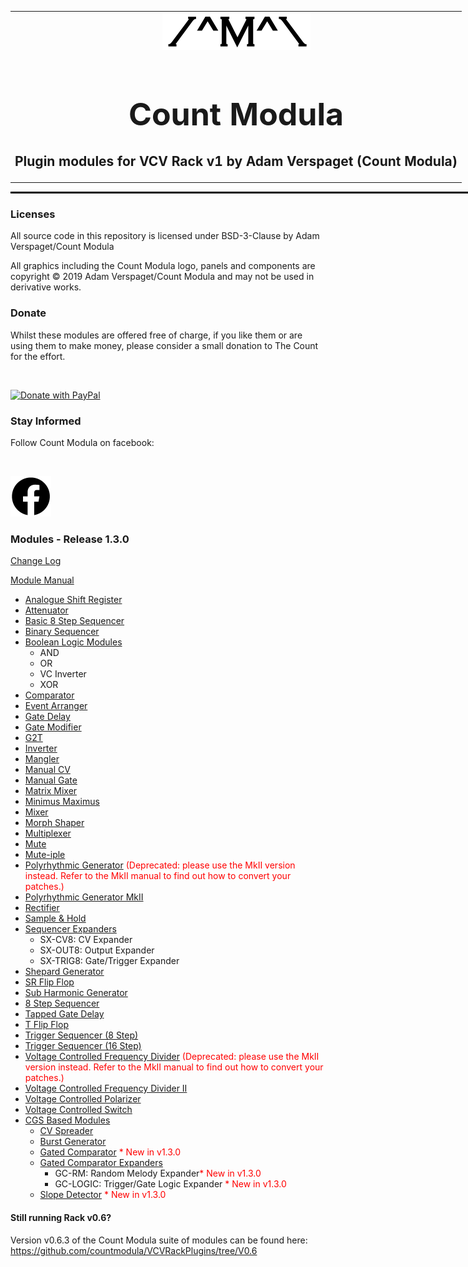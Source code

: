 <table style="width:1000px; border: 0px solid black;">
<tr style="border: 0px solid black;">
<td style="border: 0px solid black;">
<center>
<img src="./img/CountModulaLogo.png" alt="Count Modula">
<h1 style="border-bottom: 0px;font-size:50px;">Count Modula</h1>
<h2 style="border-bottom: 0px;">Plugin modules for VCV Rack v1 by Adam Verspaget (Count Modula)</h2>
</center>
</td>
</tr>
</table>
<hr style="width:1000px; border: 1px solid black;"/>
<h3>Licenses</h3>

All source code in this repository is licensed under BSD-3-Clause by Adam Verspaget/Count Modula

All graphics including the Count Modula logo, panels and components are copyright © 2019 Adam Verspaget/Count Modula and may not be used in derivative works.

<h3>Donate</h3>
Whilst these modules are offered free of charge, if you like them or are using them to make money, please consider a small donation to The Count for the effort.
<p>&nbsp</p>
<a href="https://www.paypal.me/CountModula" target="_donate"><img src="https://www.paypalobjects.com/en_AU/i/btn/btn_donateCC_LG.gif" border="0" alt="Donate with PayPal"/></a>

<h3>Stay Informed</h3>
Follow Count Modula on facebook:
<p>&nbsp</p>
<a href="https://www.facebook.com/CountModula/"><img src="./img/facebook.png" alt="Count Modula on facebook"></a>

<h3>Modules - Release 1.3.0</h3>
<p>
<a href="CHANGELOG.md">Change Log</a>
</p>
<p>
<a href="MANUAL.md">Module Manual</a>
</p>
<ul>
<li><a href="./MANUAL.md#ASR">Analogue Shift Register</a></li>
<li><a href="./MANUAL.md#Attenuator">Attenuator</a></li>
<li><a href="">Basic 8 Step Sequencer</a></li>
<li><a href="./MANUAL.md#BinarySequencer">Binary Sequencer</a></li>
<li><a href="./MANUAL.md#BooleanLogic">Boolean Logic Modules</a>
<ul>
<li>AND
<li>OR
<li>VC Inverter
<li>XOR
</ul>
</li>
<li><a href="./MANUAL.md#Comparator">Comparator</a></li>
<li><a href="./MANUAL.md#EventArranger">Event Arranger</a></li>
<li><a href="./MANUAL.md#GateDelay">Gate Delay</a></li>
<li><a href="./MANUAL.md#GateModifier">Gate Modifier</a></li>
<li><a href="./MANUAL.md#G2T">G2T</a></li>
<li><a href="./MANUAL.md#Inverter">Inverter</a></li>
<li><a href="./MANUAL.md#Mangler">Mangler</a></li>
<li><a href="./MANUAL.md#ManualCV">Manual CV</a></li>
<li><a href="./MANUAL.md#ManualGate">Manual Gate</a></li>
<li><a href="./MANUAL.md#MatrixMixer">Matrix Mixer</a></li>
<li><a href="./MANUAL.md#MinimusMaximus">Minimus Maximus</a></li>
<li><a href="./MANUAL.md#Mixer">Mixer</a></li>
<li><a href="./MANUAL.md#MorphShaper">Morph Shaper</a></li>
<li><a href="./MANUAL.md#Multiplexer">Multiplexer</a></li>
<li><a href="./MANUAL.md#Mute">Mute</a></li>
<li><a href="./MANUAL.md#Mute-iple">Mute-iple</a></li>
<li><a href="./MANUAL.md#PolyrhythmicGenerator2">Polyrhythmic Generator</a> <font color="red">(Deprecated: please use the MkII version instead. Refer to the MkII manual to find out how to convert your patches.)</font></li>
<li><a href="./MANUAL.md#PolyrhythmicGenerator2">Polyrhythmic Generator MkII</a></li>
<li><a href="./MANUAL.md#Rectifier">Rectifier</a></li>
<li><a href="./MANUAL.md#SampleAndHold">Sample & Hold</a></li>
<li><a href="./MANUAL.md#SequencerExpanders">Sequencer Expanders</a>
<ul>
<li>SX-CV8: CV Expander</li>
<li>SX-OUT8: Output Expander</li>
<li>SX-TRIG8: Gate/Trigger Expander</li>
</ul>
</li>
<li><a href="./MANUAL.md#ShepardGenerator">Shepard Generator</a></li>
<li><a href="./MANUAL.md#SRFlipFlop">SR Flip Flop</a></li>
<li><a href="./MANUAL.md#SubHarmonicGenerator">Sub Harmonic Generator</a></li>
<li><a href="./MANUAL.md#StepSequencer8">8 Step Sequencer</a></li>
<li><a href="./MANUAL.md#TappedGateDelay">Tapped Gate Delay</a></li>
<li><a href="./MANUAL.md#SRFlipFlop">T Flip Flop</a></li>
<li><a href="./MANUAL.md#TriggerSequencer8">Trigger Sequencer (8 Step)</a></li>
<li><a href="./MANUAL.md#TriggerSequencer16">Trigger Sequencer (16 Step)</a></li>
<li><a href="./MANUAL.md#VCFrequencyDivider">Voltage Controlled Frequency Divider</a> <font color="red">(Deprecated: please use the MkII version instead. Refer to the MkII manual to find out how to convert your patches.)</font></li>
<li><a href="./MANUAL.md#VCFrequencyDivider2">Voltage Controlled Frequency Divider II</a></li>
<li><a href="./MANUAL.md#VCPolarizer">Voltage Controlled Polarizer</a></li>
<li><a href="./MANUAL.md#VCSwitch">Voltage Controlled Switch</a></li>
<li><a href="./MANUAL.md#CGS">CGS Based Modules</a>
<ul>
<li><a href="./MANUAL.md#CVSpreader">CV Spreader</a></li>
<li><a href="./MANUAL.md#BurstGenerator">Burst Generator</a></li>
<li><a href="./MANUAL.md#GatedComparator">Gated Comparator</a> <font color="red">* New in v1.3.0</font></li>
<li><a href="./MANUAL.md#GatedComparator">Gated Comparator Expanders</a>
<ul>
<li>GC-RM: Random Melody Expander<font color="red">* New in v1.3.0</font></li>
<li>GC-LOGIC: Trigger/Gate Logic Expander <font color="red">* New in v1.3.0</font></li>
</ul>
</li>
<li><a href="./MANUAL.md#SlopeDetector">Slope Detector</a> <font color="red">* New in v1.3.0</font></li>
</ul>
</li>
</ul>

<h4>Still running Rack v0.6?</h4>
Version v0.6.3 of the Count Modula suite of modules can be found here:
<a href="https://github.com/countmodula/VCVRackPlugins/tree/V0.6">https://github.com/countmodula/VCVRackPlugins/tree/V0.6</a>




